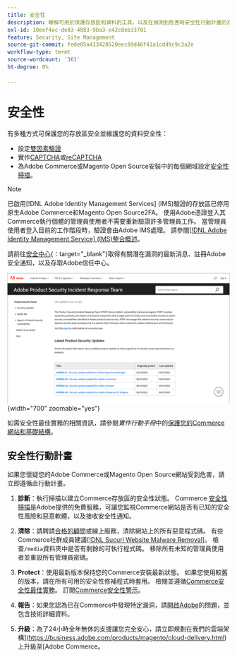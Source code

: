 ```yaml
---
title: 安全性
description: 瞭解可用於保護存放區和資料的工具，以及在偵測到危害時安全性行動計畫的准則。
exl-id: 10eef4ac-de83-4083-9ba3-e42c8eb33781
feature: Security, Site Management
source-git-commit: fede05a413428520eec89d46f41a1cdd9c9c3a2e
workflow-type: tm+mt
source-wordcount: '361'
ht-degree: 0%

---
```


# 安全性

有多種方式可保護您的存放區安全並維護您的資料安全性：

- 設定[雙因素驗證](security-two-factor-authentication.md)
- 實作[CAPTCHA](security-captcha.md)或[reCAPTCHA](security-google-recaptcha.md)
- 為Adobe Commerce或Magento Open Source安裝中的每個網域設定[安全性掃描](security-scan.md)。

>[!NOTE]
>
>已啟用[!DNL Adobe Identity Management Services] (IMS)驗證的存放區已停用原生Adobe Commerce和Magento Open Source2FA。 使用Adobe憑證登入其Commerce執行個體的管理員使用者不需要重新驗證許多管理員工作。 當管理員使用者登入目前的工作階段時，驗證會由Adobe IMS處理。 請參閱[[!DNL Adobe Identity Management Service] (IMS)整合概述](../getting-started/adobe-ims-integration-overview.md)。

請前往[安全中心](https://helpx.adobe.com/security.html){：target=&quot;_blank&quot;}取得有關潛在漏洞的最新消息、註冊Adobe安全通知，以及存取Adobe信任中心。

![安全中心](./assets/product-security-home.png){width="700" zoomable="yes"}

如需安全性最佳實務的相關資訊，請參閱&#x200B;_實作行動手冊_&#x200B;中的[保護您的Commerce網站和基礎結構](https://experienceleague.adobe.com/docs/commerce-operations/implementation-playbook/best-practices/launch/security-best-practices.html)。

## 安全性行動計畫

如果您懷疑您的Adobe Commerce或Magento Open Source網站受到危害，請立即遵循此行動計畫。

1. **診斷**：執行掃描以建立Commerce存放區的安全性狀態。 Commerce [安全性掃描](security-scan.md)是Adobe提供的免費服務，可讓您監視Commerce網站是否有已知的安全性風險和惡意軟體，以及接收安全性通知。

1. **清除**：請聘請[合格的顧問](https://solutionpartners.adobe.com/s/directory/?partner_type=1)或線上服務，清除網站上的所有惡意程式碼。 有些Commerce社群成員建議[[!DNL Sucuri Website Malware Removal]](https://sucuri.net/website-antivirus/malware-removal)。 檢查`/media`資料夾中是否有剩餘的可執行程式碼。 移除所有未知的管理員使用者並重設所有管理員密碼。

1. **Protect**：使用最新版本保持您的Commerce安裝最新狀態。 如果您使用較舊的版本，請在所有可用的安全性修補程式時套用。 檢閱並遵循[Commerce安全性最佳實務](https://www.adobe.com/content/dam/cc/en/trust-center/ungated/whitepapers/experience-cloud/adobe-commerce-best-practices-guide.pdf)。 訂閱[Commerce安全性警示](https://www.adobe.com/subscription/adbeSecurityNotifications.html)。

1. **報告**：如果您認為已在Commerce中發現特定漏洞，請[開啟Adobe](https://hackerone.com/adobe?type=team)的問題，並包含技術詳細資料。

1. **升級**：為了24小時全年無休的支援讓您完全安心，請立即規劃在我們的雲端架構](https://business.adobe.com/products/magento/cloud-delivery.html)上升級至[Adobe Commerce。
